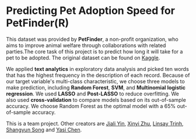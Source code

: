 # Predicting Pet Adoption Speed for PetFinder(R)

This dataset was provided by **PetFinder**, a non-profit organization, who aims to improve animal welfare through collaborations with related parties.The core task of this project is to predict how long it will take for a pet to be adopted. The original dataset can be found on [Kaggle](https://www.kaggle.com/ivotimev/petfinder-adoption-prediction-segmented-1#train_preprocessed.csv). 

We applied **text analytics** in exploratory data analysis and picked ten words that has the highest frequency in the description of each record. Because of our target variable's multi-class characteristic, we choose three models to make prediction, including **Random Forest**, **SVM**, and **Multinomial logistic regression**. We used **LASSO** and **Post-LASSO** to reduce overfitting. We also used **cross-validation** to compare models based on its out-of-sample accuracy. We choose Random Forest as the optimal model with a 65% out-of-sample accuracy.


This is a team project. Other creators are [Jiali Yin](https://www.linkedin.com/in/jiali-yin/), [Xinyi Zhu](https://www.linkedin.com/in/xinyi-zhu/), [Linsay Trinh](https://www.linkedin.com/in/lindsay-trinh/), [Shangyun Song](https://www.linkedin.com/in/shangyun-song/) and [Yasi Chen](https://www.linkedin.com/in/yasi-chen-214a8418a/).
